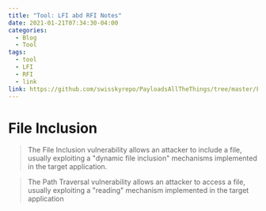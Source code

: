 ```yaml
---
title: "Tool: LFI abd RFI Notes"
date: 2021-01-21T07:34:30-04:00
categories:
  - Blog
  - Tool
tags:
  - tool
  - LFI
  - RFI
  - link
link: https://github.com/swisskyrepo/PayloadsAllTheThings/tree/master/File%20Inclusion#file-inclusion
---
```


# File Inclusion

> The File Inclusion vulnerability allows an attacker to include a file, usually exploiting a "dynamic file inclusion" mechanisms implemented in the target application.

> The Path Traversal vulnerability allows an attacker to access a file, usually exploiting a "reading" mechanism implemented in the target application

